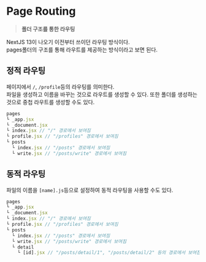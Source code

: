 # Page Routing

> **폴더 구조를 통한 라우팅**

NextJS 13이 나오기 이전부터 쓰이던 라우팅 방식이다.  
 pages폴더의 구조를 통해 라우트를 제공하는 방식이라고 보면 된다.

## 정적 라우팅

페이지에서 `/`, `/profile`등의 라우팅를 의미한다.  
 파일을 생성하고 이름을 바꾸는 것으로 라우트를 생성할 수 있다.
또한 폴더를 생성하는 것으로 중첩 라우트를 생성할 수도 있다.

```js
pages
└ _app.jsx
└ _document.jsx
└ index.jsx // "/" 경로에서 보여짐
└ profile.jsx // "/profiles" 경로에서 보여짐
└ posts
  └ index.jsx // "/posts" 경로에서 보여짐
  └ write.jsx // "/posts/write" 경로에서 보여짐
```

## 동적 라우팅

파일의 이름을 `[name].js`등으로 설정하여 동적 라우팅을 사용할 수도 있다.

```js
pages
└ _app.jsx
└ _document.jsx
└ index.jsx // "/" 경로에서 보여짐
└ profile.jsx // "/profiles" 경로에서 보여짐
└ posts
  └ index.jsx // "/posts" 경로에서 보여짐
  └ write.jsx // "/posts/write" 경로에서 보여짐
  └ detail
    └ [id].jsx // "/posts/detail/1", "/posts/detail/2" 등의 경로에서 보여짐
```
